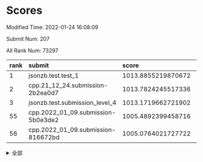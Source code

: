 # Scores

Modified Time: 2022-01-24 16:08:09

Submit Num: 207

All Rank Num: 73297

| rank |               submit               |       score        |       sigma        | pk_num |
| :--- | :--------------------------------- | :----------------- | :----------------- | :----- |
| 1    | jsonzb.test.test_1                 | 1013.8855219870672 | 0.8261332526680778 | 1416   |
| 2    | cpp.21_12_24.submission-2b2ea0d7   | 1013.7824245517336 | 0.8340757206780633 | 1414   |
| 3    | jsonzb.test.submission_level_4     | 1013.1719662721902 | 0.800192786664897  | 1421   |
| 55   | cpp.2022_01_09.submission-5b0e3de2 | 1005.4892399458716 | 0.7254070474090379 | 1420   |
| 56   | cpp.2022_01_09.submission-816672bd | 1005.0764021727722 | 0.7202114672608863 | 1415   |


<details>
<summary>全部</summary>

| rank |                 submit                 |       score        |       sigma        | pk_num |
| :--- | :------------------------------------- | :----------------- | :----------------- | :----- |
| 1    | jsonzb.test.test_1                     | 1013.8855219870672 | 0.8261332526680778 | 1416   |
| 2    | cpp.21_12_24.submission-2b2ea0d7       | 1013.7824245517336 | 0.8340757206780633 | 1414   |
| 3    | jsonzb.test.submission_level_4         | 1013.1719662721902 | 0.800192786664897  | 1421   |
| 4    | gobigger.level_3.submission_level_3_1  | 1011.7980560758198 | 0.8106252351892539 | 1414   |
| 5    | gobigger.level_3.submission_level_3_0  | 1011.6139512940204 | 0.7979014478503227 | 1419   |
| 6    | gobigger.level_3.submission_level_3_26 | 1011.0072100709983 | 0.7803083161977392 | 1413   |
| 7    | gobigger.level_3.submission_level_3_6  | 1010.9687719109002 | 0.7982237195431141 | 1416   |
| 8    | gobigger.level_3.submission_level_3_7  | 1010.8497235157171 | 0.7832120619382441 | 1413   |
| 9    | gobigger.level_3.submission_level_3_3  | 1010.7788843745475 | 0.7708403724651226 | 1419   |
| 10   | gobigger.level_3.submission_level_3_41 | 1010.6403701068174 | 0.7454464873006325 | 1414   |
| 11   | gobigger.level_3.submission_level_3_39 | 1010.5753408291912 | 0.7561669087760896 | 1415   |
| 12   | gobigger.level_3.submission_level_3_21 | 1010.5575647670589 | 0.7775292231176508 | 1415   |
| 13   | gobigger.level_3.submission_level_3_45 | 1010.5442709498635 | 0.7953060306825005 | 1420   |
| 14   | gobigger.level_3.submission_level_3_27 | 1010.5426490303464 | 0.7491052350646967 | 1421   |
| 15   | gobigger.level_3.submission_level_3_13 | 1010.4642494534394 | 0.7626580196237847 | 1417   |
| 16   | gobigger.level_3.submission_level_3_31 | 1010.4502386525511 | 0.7707182636785737 | 1416   |
| 17   | gobigger.level_3.submission_level_3_47 | 1010.3452937095817 | 0.7700949589869156 | 1416   |
| 18   | gobigger.level_3.submission_level_3_38 | 1010.1831729389171 | 0.756690597247609  | 1414   |
| 19   | gobigger.level_3.submission_level_3_33 | 1010.1219430137184 | 0.7640654801546912 | 1414   |
| 20   | gobigger.level_3.submission_level_3_8  | 1010.0965806534269 | 0.7549452846388571 | 1416   |
| 21   | gobigger.level_3.submission_level_3_46 | 1010.0794028236047 | 0.7511875191949017 | 1413   |
| 22   | gobigger.level_3.submission_level_3_30 | 1010.0718158441219 | 0.7768550456038302 | 1411   |
| 23   | gobigger.level_3.submission_level_3_10 | 1010.0512484890456 | 0.7560882738020115 | 1412   |
| 24   | gobigger.level_3.submission_level_3_49 | 1009.8409956808508 | 0.7591475844583717 | 1413   |
| 25   | gobigger.level_3.submission_level_3_28 | 1009.708660848985  | 0.7588446370618893 | 1420   |
| 26   | gobigger.level_3.submission_level_3_11 | 1009.7002693911749 | 0.7685925358422014 | 1410   |
| 27   | gobigger.level_3.submission_level_3_15 | 1009.6872452075979 | 0.7587911223008329 | 1409   |
| 28   | gobigger.level_3.submission_level_3_20 | 1009.5905997904694 | 0.7518256745846831 | 1418   |
| 29   | gobigger.level_3.submission_level_3_40 | 1009.5353821089163 | 0.7386567887149916 | 1421   |
| 30   | gobigger.level_3.submission_level_3_29 | 1009.4876068810837 | 0.7571069551217091 | 1416   |
| 31   | gobigger.level_3.submission_level_3_37 | 1009.4302803839411 | 0.7595057435851756 | 1416   |
| 32   | gobigger.level_3.submission_level_3_14 | 1009.4283409384379 | 0.7550979634158257 | 1415   |
| 33   | gobigger.level_3.submission_level_3_35 | 1009.4278821561192 | 0.7454335435780514 | 1418   |
| 34   | gobigger.level_3.submission_level_3_34 | 1009.3951633261177 | 0.7316909535288529 | 1412   |
| 35   | gobigger.level_3.submission_level_3_17 | 1009.3732920873305 | 0.7450673270735841 | 1419   |
| 36   | gobigger.level_3.submission_level_3_43 | 1009.2936729294408 | 0.7374380319513067 | 1419   |
| 37   | gobigger.level_3.submission_level_3_36 | 1009.2239681071102 | 0.7769809244998506 | 1418   |
| 38   | gobigger.level_3.submission_level_3_48 | 1009.1931870536115 | 0.7416029883576848 | 1415   |
| 39   | gobigger.level_3.submission_level_3_9  | 1009.162569047857  | 0.7419359311785895 | 1418   |
| 40   | gobigger.level_3.submission_level_3_16 | 1009.152332098598  | 0.7554516916463766 | 1422   |
| 41   | gobigger.level_3.submission_level_3_22 | 1009.0757879523762 | 0.7696397348131973 | 1421   |
| 42   | gobigger.level_3.submission_level_3_32 | 1008.9042405163216 | 0.7529702350737022 | 1418   |
| 43   | gobigger.level_3.submission_level_3_5  | 1008.8861471130895 | 0.7609692429876544 | 1417   |
| 44   | gobigger.level_3.submission_level_3_4  | 1008.8688339912138 | 0.7776555152252529 | 1416   |
| 45   | gobigger.level_3.submission_level_3_19 | 1008.8410967712415 | 0.7467335580721772 | 1420   |
| 46   | gobigger.level_3.submission_level_3_42 | 1008.8280078398053 | 0.7610741210387376 | 1417   |
| 47   | gobigger.level_3.submission_level_3_2  | 1008.8152850688688 | 0.7451694024030104 | 1417   |
| 48   | gobigger.level_3.submission_level_3_23 | 1008.8023382063823 | 0.7493736646521112 | 1416   |
| 49   | gobigger.level_3.submission_level_3_12 | 1008.7550719388952 | 0.7510445671026824 | 1418   |
| 50   | gobigger.level_3.submission_level_3_44 | 1008.6803223979321 | 0.7434696392409688 | 1413   |
| 51   | gobigger.level_3.submission_level_3_24 | 1008.3395837500184 | 0.7384821179104313 | 1415   |
| 52   | gobigger.level_3.submission_level_3_25 | 1008.2251806519974 | 0.7349559276407647 | 1415   |
| 53   | gobigger.level_3.submission_level_3_18 | 1007.9562043075218 | 0.7611472168314245 | 1420   |
| 54   | gobigger.level_1.submission_level_1_23 | 1005.635590607293  | 0.7141717554698798 | 1421   |
| 55   | cpp.2022_01_09.submission-5b0e3de2     | 1005.4892399458716 | 0.7254070474090379 | 1420   |
| 56   | cpp.2022_01_09.submission-816672bd     | 1005.0764021727722 | 0.7202114672608863 | 1415   |
| 57   | gobigger.level_1.submission_level_1_35 | 1004.8270873205037 | 0.7236376673587792 | 1411   |
| 58   | gobigger.level_1.submission_level_1_32 | 1004.8025494657643 | 0.7236064070811445 | 1420   |
| 59   | gobigger.level_1.submission_level_1_6  | 1004.6063425486652 | 0.7199673275405838 | 1419   |
| 60   | gobigger.level_1.submission_level_1_22 | 1004.3618789031916 | 0.7156318233021226 | 1420   |
| 61   | gobigger.level_1.submission_level_1_7  | 1004.2944608383835 | 0.7141259087106134 | 1418   |
| 62   | gobigger.level_1.submission_level_1_36 | 1004.1005441135376 | 0.7163202367292303 | 1416   |
| 63   | gobigger.level_1.submission_level_1_38 | 1003.9532953445234 | 0.7188454314126331 | 1416   |
| 64   | gobigger.level_1.submission_level_1_8  | 1003.9235664402598 | 0.7138693726345382 | 1416   |
| 65   | gobigger.level_1.submission_level_1_48 | 1003.9169087369654 | 0.7197549539853382 | 1414   |
| 66   | gobigger.level_1.submission_level_1_42 | 1003.8523118899798 | 0.7201637874546897 | 1421   |
| 67   | gobigger.level_1.submission_level_1_0  | 1003.8068255710688 | 0.7150854182601859 | 1418   |
| 68   | gobigger.level_1.submission_level_1_27 | 1003.8038139441516 | 0.7126664037290478 | 1411   |
| 69   | gobigger.level_1.submission_level_1_5  | 1003.7344288849025 | 0.7204254199188699 | 1416   |
| 70   | gobigger.level_1.submission_level_1_1  | 1003.728599974666  | 0.7152212657233155 | 1419   |
| 71   | gobigger.level_1.submission_level_1_9  | 1003.6888169185731 | 0.7126164555756439 | 1418   |
| 72   | gobigger.level_1.submission_level_1_10 | 1003.6779414925876 | 0.7286070129978502 | 1422   |
| 73   | gobigger.level_1.submission_level_1_26 | 1003.6602907525948 | 0.719659624060226  | 1415   |
| 74   | gobigger.level_1.submission_level_1_41 | 1003.6372010716954 | 0.7186805875328534 | 1415   |
| 75   | gobigger.level_1.submission_level_1_16 | 1003.6350494469148 | 0.7170045315387802 | 1417   |
| 76   | gobigger.level_1.submission_level_1_34 | 1003.5327772865946 | 0.7220291277582496 | 1410   |
| 77   | gobigger.level_1.submission_level_1_2  | 1003.4639323275645 | 0.7184305493583081 | 1415   |
| 78   | gobigger.level_1.submission_level_1_43 | 1003.3976755426928 | 0.7231943680521031 | 1416   |
| 79   | gobigger.level_1.submission_level_1_46 | 1003.3962150711119 | 0.7180510025532609 | 1412   |
| 80   | gobigger.level_1.submission_level_1_37 | 1003.3726094465801 | 0.7242095944041886 | 1415   |
| 81   | gobigger.level_1.submission_level_1_49 | 1003.3662355327846 | 0.7158275949921946 | 1412   |
| 82   | gobigger.level_1.submission_level_1_11 | 1003.3555461546357 | 0.7095881433086991 | 1416   |
| 83   | gobigger.level_1.submission_level_1_12 | 1003.2393554005171 | 0.713888564795913  | 1412   |
| 84   | gobigger.level_1.submission_level_1_28 | 1003.2218540125568 | 0.7263116414586852 | 1411   |
| 85   | gobigger.level_1.submission_level_1_21 | 1003.2103854083418 | 0.715912180724414  | 1415   |
| 86   | gobigger.level_1.submission_level_1_19 | 1003.1917909855276 | 0.7131428008992111 | 1414   |
| 87   | gobigger.level_1.submission_level_1_44 | 1003.1870176232104 | 0.7089306127455615 | 1418   |
| 88   | gobigger.level_1.submission_level_1_20 | 1003.1303308632145 | 0.7099805364525161 | 1418   |
| 89   | gobigger.level_1.submission_level_1_4  | 1003.0567718856872 | 0.7139920044402108 | 1422   |
| 90   | gobigger.level_1.submission_level_1_25 | 1002.9836241844354 | 0.708425161755599  | 1417   |
| 91   | gobigger.level_1.submission_level_1_40 | 1002.9544254213362 | 0.7153076091714283 | 1411   |
| 92   | gobigger.level_1.submission_level_1_45 | 1002.8654364341644 | 0.7205813224211705 | 1413   |
| 93   | gobigger.level_1.submission_level_1_18 | 1002.7335049478428 | 0.7182902167155811 | 1417   |
| 94   | gobigger.level_1.submission_level_1_17 | 1002.7131572564524 | 0.7164938721919683 | 1411   |
| 95   | gobigger.level_1.submission_level_1_14 | 1002.641061580089  | 0.7213527400635067 | 1416   |
| 96   | gobigger.level_1.submission_level_1_3  | 1002.5352321129253 | 0.7151779563393541 | 1416   |
| 97   | gobigger.level_1.submission_level_1_30 | 1002.5348228559573 | 0.7227493808396437 | 1415   |
| 98   | gobigger.level_1.submission_level_1_47 | 1002.5115134572005 | 0.7195991215511022 | 1417   |
| 99   | gobigger.level_1.submission_level_1_33 | 1002.5079734309594 | 0.7123396538637721 | 1418   |
| 100  | gobigger.level_1.submission_level_1_31 | 1002.4155872609645 | 0.7015795010603972 | 1418   |
| 101  | gobigger.level_1.submission_level_1_29 | 1002.4097959749563 | 0.7119780565953053 | 1418   |
| 102  | gobigger.level_1.submission_level_1_39 | 1002.2711869073668 | 0.7107652318535118 | 1415   |
| 103  | gobigger.level_1.submission_level_1_13 | 1002.2667780290861 | 0.7193786387168337 | 1419   |
| 104  | gobigger.level_1.submission_level_1_15 | 1001.9085126205418 | 0.7049357321329216 | 1418   |
| 105  | gobigger.level_1.submission_level_1_24 | 1001.6236600488958 | 0.6958601900331053 | 1421   |
| 106  | gobigger.random.submission_random_18   | 997.261787814944   | 0.7059640642306606 | 1413   |
| 107  | gobigger.random.submission_random_33   | 997.096375741048   | 0.7160522003275246 | 1411   |
| 108  | gobigger.random.submission_random_14   | 996.9925512693951  | 0.7116961115443279 | 1418   |
| 109  | gobigger.random.submission_random_16   | 996.9382860647567  | 0.704363081539929  | 1415   |
| 110  | gobigger.random.submission_random_28   | 996.8071494274745  | 0.7153368794781519 | 1418   |
| 111  | gobigger.random.submission_random_26   | 996.686994101981   | 0.7100650762081713 | 1419   |
| 112  | gobigger.random.submission_random_45   | 996.6310634801058  | 0.7216410214060608 | 1412   |
| 113  | gobigger.random.submission_random_27   | 996.6105921163892  | 0.7132439460574916 | 1413   |
| 114  | gobigger.random.submission_random_24   | 996.5659752074118  | 0.7170947875853223 | 1413   |
| 115  | gobigger.random.submission_random_23   | 996.5609417152044  | 0.7094657564637444 | 1416   |
| 116  | gobigger.random.submission_random_41   | 996.3735101841773  | 0.7079909678952531 | 1418   |
| 117  | gobigger.random.submission_random_17   | 996.3633004184669  | 0.7184869913604086 | 1417   |
| 118  | gobigger.random.submission_random_30   | 996.3321892364153  | 0.718243920985811  | 1416   |
| 119  | gobigger.random.submission_random_21   | 996.2825906767864  | 0.7052733099149836 | 1418   |
| 120  | gobigger.random.submission_random_9    | 996.2564629282409  | 0.7178387713362357 | 1413   |
| 121  | gobigger.random.submission_random_44   | 996.1855582959603  | 0.7100488456520107 | 1419   |
| 122  | gobigger.random.submission_random_31   | 996.1565518889374  | 0.7182487000163517 | 1409   |
| 123  | gobigger.random.submission_random_13   | 996.1409270010247  | 0.7114954375188797 | 1412   |
| 124  | gobigger.random.submission_random_20   | 996.076611613861   | 0.7114853053688701 | 1413   |
| 125  | gobigger.random.submission_random_8    | 996.0407529169343  | 0.7071898917068917 | 1415   |
| 126  | gobigger.random.submission_random_47   | 996.0194915648026  | 0.7177696427812481 | 1413   |
| 127  | gobigger.random.submission_random_6    | 995.9868822767878  | 0.708538966472292  | 1418   |
| 128  | gobigger.random.submission_random_22   | 995.9379265824282  | 0.7174306112404544 | 1411   |
| 129  | gobigger.random.submission_random_1    | 995.8928222581194  | 0.7136142657645209 | 1417   |
| 130  | gobigger.random.submission_random_25   | 995.8077462182356  | 0.7169176108260448 | 1419   |
| 131  | gobigger.random.submission_random_42   | 995.7832564731901  | 0.7081812217396238 | 1416   |
| 132  | gobigger.random.submission_random_12   | 995.7771079780805  | 0.7209959131611252 | 1417   |
| 133  | gobigger.random.submission_random_10   | 995.7729172858816  | 0.7278177323315564 | 1422   |
| 134  | gobigger.random.submission_random_15   | 995.7384137693673  | 0.7020469552047033 | 1422   |
| 135  | gobigger.random.submission_random_46   | 995.6933868087993  | 0.7184116101475564 | 1418   |
| 136  | gobigger.random.submission_random_3    | 995.6694246574618  | 0.7178295902935403 | 1414   |
| 137  | gobigger.random.submission_random_11   | 995.6145761258971  | 0.7132046448304401 | 1418   |
| 138  | gobigger.random.submission_random_7    | 995.6136327845122  | 0.7194971991802199 | 1417   |
| 139  | gobigger.random.submission_random_34   | 995.5782463969558  | 0.708773656750439  | 1413   |
| 140  | gobigger.random.submission_random_49   | 995.436234677011   | 0.7092677128389125 | 1416   |
| 141  | gobigger.random.submission_random_43   | 995.3917993005388  | 0.7241849553803658 | 1416   |
| 142  | gobigger.random.submission_random_32   | 995.389656343256   | 0.7195562153492381 | 1412   |
| 143  | gobigger.random.submission_random_29   | 995.3629371882984  | 0.705809165362762  | 1417   |
| 144  | gobigger.random.submission_random_48   | 995.3253227637646  | 0.7213269095268705 | 1416   |
| 145  | gobigger.random.submission_random_4    | 995.1359833060828  | 0.7116080803873437 | 1419   |
| 146  | gobigger.random.submission_random_2    | 995.0863023087073  | 0.7083628140654261 | 1419   |
| 147  | gobigger.random.submission_random_40   | 994.9973360718352  | 0.7162900847216948 | 1414   |
| 148  | gobigger.random.submission_random_36   | 994.9754219338073  | 0.7132016332072324 | 1419   |
| 149  | gobigger.random.submission_random_19   | 994.963583499396   | 0.715396987631246  | 1421   |
| 150  | gobigger.random.submission_random_38   | 994.8684657435417  | 0.697522343577562  | 1422   |
| 151  | gobigger.random.submission_random_37   | 994.8471896712554  | 0.7146220496950334 | 1416   |
| 152  | gobigger.random.submission_random_39   | 994.5748666522135  | 0.7248755911217842 | 1415   |
| 153  | gobigger.random.submission_random_0    | 994.5694249161686  | 0.7184578049021688 | 1414   |
| 154  | gobigger.random.submission_random_5    | 994.3082727719767  | 0.707659981570398  | 1412   |
| 155  | gobigger.level_2.submission_level_2_24 | 994.1296702469881  | 0.7451599437791538 | 1417   |
| 156  | gobigger.level_2.submission_level_2_48 | 993.8748044550911  | 0.73089025883875   | 1420   |
| 157  | gobigger.level_2.submission_level_2_13 | 993.8339455125595  | 0.7330006696118807 | 1416   |
| 158  | gobigger.random.submission_random_35   | 993.809004329878   | 0.7143364392481085 | 1421   |
| 159  | gobigger.level_2.submission_level_2_38 | 993.6454753692883  | 0.732550746206882  | 1413   |
| 160  | gobigger.level_2.submission_level_2_5  | 993.4161369518777  | 0.7401209983606275 | 1416   |
| 161  | gobigger.level_2.submission_level_2_21 | 993.122070469396   | 0.7431154406495635 | 1414   |
| 162  | gobigger.level_2.submission_level_2_25 | 993.1181942104639  | 0.7356521402349607 | 1418   |
| 163  | gobigger.level_2.submission_level_2_45 | 993.0689854494148  | 0.7472703841060906 | 1415   |
| 164  | gobigger.level_2.submission_level_2_4  | 993.04972754009    | 0.7324674875098934 | 1419   |
| 165  | gobigger.level_2.submission_level_2_9  | 992.8765012249484  | 0.7328329769118881 | 1412   |
| 166  | gobigger.level_2.submission_level_2_19 | 992.8762277043812  | 0.7548692397755472 | 1419   |
| 167  | gobigger.level_2.submission_level_2_34 | 992.8537519457959  | 0.740064849545071  | 1417   |
| 168  | gobigger.level_2.submission_level_2_23 | 992.7745395020987  | 0.7336100209866993 | 1413   |
| 169  | gobigger.level_2.submission_level_2_2  | 992.7511321523539  | 0.727254721930422  | 1421   |
| 170  | gobigger.level_2.submission_level_2_22 | 992.6997683967554  | 0.7294042624501391 | 1419   |
| 171  | gobigger.level_2.submission_level_2_10 | 992.6012339910942  | 0.75400311855171   | 1420   |
| 172  | gobigger.level_2.submission_level_2_30 | 992.575480167786   | 0.7347273881610146 | 1417   |
| 173  | gobigger.level_2.submission_level_2_8  | 992.5688246651927  | 0.7411221749271905 | 1419   |
| 174  | gobigger.level_2.submission_level_2_47 | 992.5153573697683  | 0.7438254153670278 | 1417   |
| 175  | gobigger.level_2.submission_level_2_28 | 992.4341641045504  | 0.7425123452538689 | 1417   |
| 176  | gobigger.level_2.submission_level_2_35 | 992.3990444278163  | 0.7398558177705719 | 1416   |
| 177  | gobigger.level_2.submission_level_2_36 | 992.3898410966164  | 0.7503168042294799 | 1418   |
| 178  | gobigger.level_2.submission_level_2_44 | 992.3365136571283  | 0.7391090732392825 | 1413   |
| 179  | gobigger.level_2.submission_level_2_32 | 992.1949692537612  | 0.7513241606708664 | 1416   |
| 180  | gobigger.level_2.submission_level_2_17 | 992.0546312952886  | 0.7439890651263279 | 1421   |
| 181  | gobigger.level_2.submission_level_2_39 | 992.0057450414129  | 0.7417387488172172 | 1410   |
| 182  | gobigger.level_2.submission_level_2_1  | 991.9888623288649  | 0.7436990536004526 | 1420   |
| 183  | gobigger.level_2.submission_level_2_6  | 991.9437548595744  | 0.7441274546904585 | 1416   |
| 184  | gobigger.level_2.submission_level_2_29 | 991.8791707764692  | 0.7713090451751631 | 1421   |
| 185  | gobigger.level_2.submission_level_2_0  | 991.8461056401618  | 0.7536797126975608 | 1416   |
| 186  | gobigger.level_2.submission_level_2_14 | 991.8408591684332  | 0.7463858742857677 | 1417   |
| 187  | gobigger.level_2.submission_level_2_49 | 991.7768047747755  | 0.7336947326620163 | 1422   |
| 188  | gobigger.level_2.submission_level_2_15 | 991.7113135758742  | 0.7539349616160911 | 1418   |
| 189  | gobigger.level_2.submission_level_2_12 | 991.6509246591149  | 0.7382839840570863 | 1421   |
| 190  | gobigger.level_2.submission_level_2_40 | 991.588425862782   | 0.755858795250019  | 1421   |
| 191  | gobigger.level_2.submission_level_2_42 | 991.5320492892846  | 0.7524007809423394 | 1419   |
| 192  | gobigger.level_2.submission_level_2_46 | 991.5085827965918  | 0.775297079001087  | 1412   |
| 193  | gobigger.level_2.submission_level_2_20 | 991.370270327839   | 0.7377551384239924 | 1418   |
| 194  | gobigger.level_2.submission_level_2_3  | 991.3201640784384  | 0.7452155983804817 | 1417   |
| 195  | gobigger.level_2.submission_level_2_31 | 991.2987013625627  | 0.7501704054477084 | 1416   |
| 196  | gobigger.level_2.submission_level_2_16 | 991.1995081307646  | 0.774006084790162  | 1413   |
| 197  | gobigger.level_2.submission_level_2_37 | 991.1165329372523  | 0.7555468574216421 | 1416   |
| 198  | gobigger.level_2.submission_level_2_41 | 991.0744634681316  | 0.7449987361892285 | 1419   |
| 199  | gobigger.level_2.submission_level_2_7  | 991.0124468136754  | 0.7503777995132528 | 1416   |
| 200  | gobigger.level_2.submission_level_2_27 | 990.8089101788938  | 0.7451201805196284 | 1409   |
| 201  | gobigger.level_2.submission_level_2_18 | 990.7907196426214  | 0.7544992142329429 | 1414   |
| 202  | gobigger.level_2.submission_level_2_33 | 990.7425088825111  | 0.7555578334725968 | 1418   |
| 203  | gobigger.level_2.submission_level_2_26 | 990.6445457067513  | 0.7554188015356351 | 1420   |
| 204  | gobigger.level_2.submission_level_2_11 | 990.3696428981738  | 0.7464894758393003 | 1419   |
| 205  | gobigger.level_2.submission_level_2_43 | 989.9320785131127  | 0.7732145070651224 | 1420   |
| 206  | gobigger.none.submission_none_1        | 976.9560009640811  | 1.3435766445328154 | 1417   |
| 207  | gobigger.none.submission_none_0        | 976.7546622436656  | 1.5150316363492098 | 1416   |

</details>